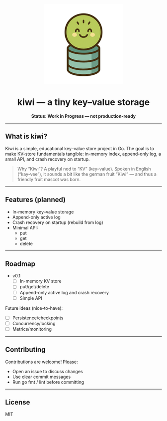 <p align="center">
  <img src="assets/kiwi-logo.png" alt="Kiwi KV Store logo" width="256" />
</p>

<h1 align="center">kiwi — a tiny key–value storage</h1>

<p align="center">
  <b>Status: Work in Progress — not production-ready</b>
</p>

---

## What is kiwi?

Kiwi is a simple, educational key–value store project in Go. The goal is to make KV-store fundamentals tangible: in-memory index, append-only log, a small API, and crash recovery on startup.

> Why “Kiwi”?
> A playful nod to “KV” (key–value). Spoken in English (“kay-vee”), it sounds a bit like the german fruit “Kiwi” — and thus a friendly fruit mascot was born.

---

## Features (planned)

- In-memory key–value storage
- Append-only active log
- Crash recovery on startup (rebuild from log)
- Minimal API:
    - put
    - get
    - delete

---

## Roadmap

- v0.1
    - [ ] In-memory KV store
    - [ ] put/get/delete
    - [ ] Append-only active log and crash recovery
    - [ ] Simple API

Future ideas (nice-to-have):
- [ ] Persistence/checkpoints
- [ ] Concurrency/locking
- [ ] Metrics/monitoring

---

## Contributing

Contributions are welcome! Please:
- Open an issue to discuss changes
- Use clear commit messages
- Run go fmt / lint before committing

---

## License

MIT